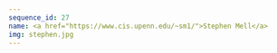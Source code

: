 ```yaml
---
sequence_id: 27
name: <a href="https://www.cis.upenn.edu/~sm1/">Stephen Mell</a>
img: stephen.jpg
---
```

